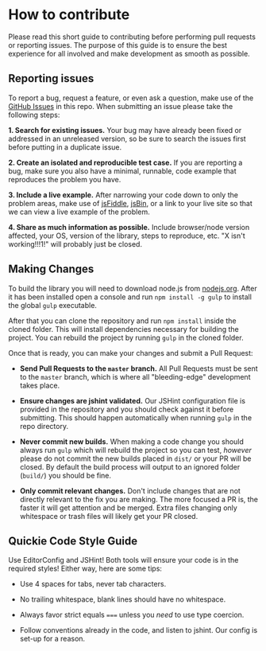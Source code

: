 # How to contribute

Please read this short guide to contributing before performing pull requests or reporting issues. The purpose
of this guide is to ensure the best experience for all involved and make development as smooth as possible.


## Reporting issues

To report a bug, request a feature, or even ask a question, make use of the [GitHub Issues][10] in this repo.
When submitting an issue please take the following steps:

**1. Search for existing issues.** Your bug may have already been fixed or addressed in an unreleased version, so
be sure to search the issues first before putting in a duplicate issue.

**2. Create an isolated and reproducible test case.** If you are reporting a bug, make sure you also have a minimal,
runnable, code example that reproduces the problem you have.

**3. Include a live example.** After narrowing your code down to only the problem areas, make use of [jsFiddle][11],
[jsBin][12], or a link to your live site so that we can view a live example of the problem.

**4. Share as much information as possible.** Include browser/node version affected, your OS, version of the library,
steps to reproduce, etc. "X isn't working!!!1!" will probably just be closed.

[10]: https://github.com/pixijs/examples/issues
[11]: http://jsfiddle.net
[12]: http://jsbin.com/


## Making Changes

To build the library you will need to download node.js from [nodejs.org][20]. After it has been installed open a
console and run `npm install -g gulp` to install the global `gulp` executable.

After that you can clone the repository and run `npm install` inside the cloned folder. This will install
dependencies necessary for building the project. You can rebuild the project by running `gulp` in the cloned
folder.

Once that is ready, you can make your changes and submit a Pull Request:

- **Send Pull Requests to the `master` branch.** All Pull Requests must be sent to the `master` branch, which is where
all "bleeding-edge" development takes place.

- **Ensure changes are jshint validated.** Our JSHint configuration file is provided in the repository and you
should check against it before submitting. This should happen automatically when running `gulp` in the repo directory.

- **Never commit new builds.** When making a code change you should always run `gulp` which will rebuild the project
so you can test, *however* please do not commit the new builds placed in `dist/` or your PR will be closed. By default
the build process will output to an ignored folder (`build/`) you should be fine.

- **Only commit relevant changes.** Don't include changes that are not directly relevant to the fix you are making.
The more focused a PR is, the faster it will get attention and be merged. Extra files changing only whitespace or
trash files will likely get your PR closed.

[20]: http://nodejs.org


## Quickie Code Style Guide

Use EditorConfig and JSHint! Both tools will ensure your code is in the required styles! Either way, here are some tips:

- Use 4 spaces for tabs, never tab characters.

- No trailing whitespace, blank lines should have no whitespace.

- Always favor strict equals `===` unless you *need* to use type coercion.

- Follow conventions already in the code, and listen to jshint. Our config is set-up for a reason.
